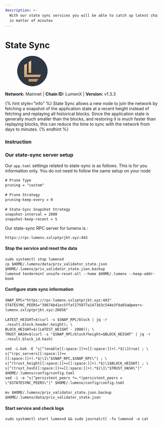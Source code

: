 ```yaml
---
description: >-
  With our state sync services you will be able to catch up latest chain block
  in matter of minutes
---
```


# State Sync

<figure><img src="../../.gitbook/assets/lumenx.png" alt=""><figcaption></figcaption></figure>

**Network:** Mainnet | **Chain ID:** LumenX | **Version:** v1.3.3

{% hint style="info" %}
State Sync allows a new node to join the network by fetching a snapshot of the application state at a recent height instead of fetching and replaying all historical blocks. Since the application state is generally much smaller than the blocks, and restoring it is much faster than replaying blocks, this can reduce the time to sync with the network from days to minutes.
{% endhint %}

### Instruction

### **Our state-sync server setup**
Our `app.toml` settings related to state-sync is as follows. This is for you information only. You do not need to follow the same setup on your node

```
# Prune Type
pruning = "custom"

# Prune Strategy
pruning-keep-every = 0

# State-Sync Snapshot Strategy
snapshot-interval = 2000
snapshot-keep-recent = 5
```

Our state-sync RPC server for lumenx is :
```
https://rpc-lumenx.sxlzptprjkt.xyz:443
```

#### **Stop the service and reset the data**

```
sudo systemctl stop lumenxd
cp $HOME/.lumenx/data/priv_validator_state.json $HOME/.lumenx/priv_validator_state.json.backup
lumenxd tendermint unsafe-reset-all --home $HOME/.lumenx --keep-addr-book
```

#### **Configure state sync information**

```
SNAP_RPC="https://rpc-lumenx.sxlzptprjkt.xyz:443"
STATESYNC_PEERS="39674b41ec5ffaf275977a147163c544e3fda03a@peers-lumenx.sxlzptprjkt.xyz:26656"

LATEST_HEIGHT=$(curl -s $SNAP_RPC/block | jq -r .result.block.header.height); \
BLOCK_HEIGHT=$((LATEST_HEIGHT - 2000)); \
TRUST_HASH=$(curl -s "$SNAP_RPC/block?height=$BLOCK_HEIGHT" | jq -r .result.block_id.hash)

sed -i.bak -E "s|^(enable[[:space:]]+=[[:space:]]+).*$|\1true| ; \
s|^(rpc_servers[[:space:]]+=[[:space:]]+).*$|\1\"$SNAP_RPC,$SNAP_RPC\"| ; \
s|^(trust_height[[:space:]]+=[[:space:]]+).*$|\1$BLOCK_HEIGHT| ; \
s|^(trust_hash[[:space:]]+=[[:space:]]+).*$|\1\"$TRUST_HASH\"|" $HOME/.lumenx/config/config.toml
sed -i -e "s|^persistent_peers *=.*|persistent_peers = \"$STATESYNC_PEERS\"|" $HOME/.lumenx/config/config.toml

mv $HOME/.lumenx/priv_validator_state.json.backup $HOME/.lumenx/data/priv_validator_state.json
```

#### **Start service and check logs**

```
sudo systemctl start lumenxd && sudo journalctl -fu lumenxd -o cat
```
